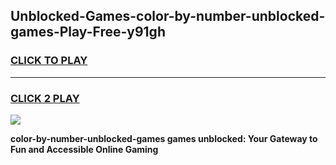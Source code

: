
## Unblocked-Games-color-by-number-unblocked-games-Play-Free-y91gh
<h3>
<a href="https://premium76.site?title=color-by-number-unblocked-games&ref=10A">CLICK TO PLAY</a></h3>
<hr>

<h3>
<a href="https://premium76.site?title=color-by-number-unblocked-games&ref=10A">CLICK 2 PLAY</a>
  
</h3>

<a href="https://premium76.site?title=color-by-number-unblocked-games&ref=10A"><img src="https://clearcache.store/games.png"></a>


**color-by-number-unblocked-games games unblocked: Your Gateway to Fun and Accessible Online Gaming**
